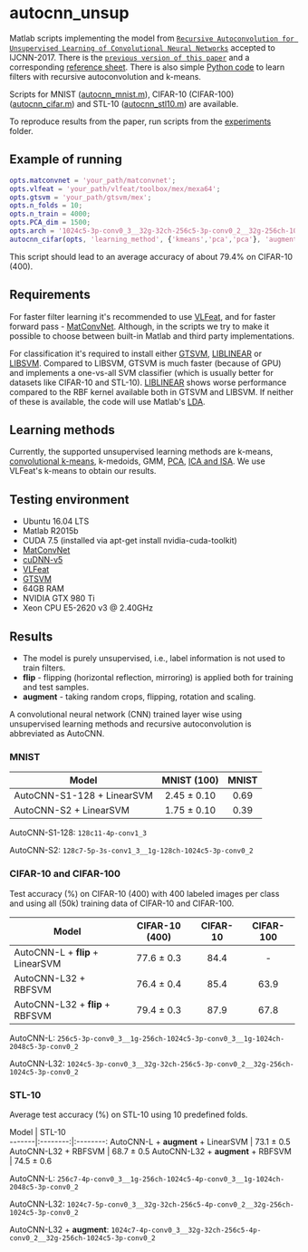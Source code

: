 # autocnn_unsup
Matlab scripts implementing the model from [`Recursive Autoconvolution for Unsupervised Learning of Convolutional Neural Networks`](http://arxiv.org/abs/1606.00611) accepted to IJCNN-2017.
There is the [`previous version of this paper`](https://arxiv.org/abs/1606.00611v1) and a corresponding [reference sheet](https://github.com/bknyaz/autocnn_unsup/blob/master/README_v1.md).
There is also simple [Python code](https://github.com/bknyaz/autocnn_unsup_py) to learn filters with recursive autoconvolution and k-means.

Scripts for MNIST ([autocnn_mnist.m](autocnn_mnist.m)), CIFAR-10 (CIFAR-100) ([autocnn_cifar.m](autocnn_cifar.m)) and STL-10 ([autocnn_stl10.m](autocnn_stl10.m)) are available.

To reproduce results from the paper, run scripts from the [experiments](https://github.com/bknyaz/autocnn_unsup_v2/tree/master/experiments) folder.

## Example of running
```matlab
opts.matconvnet = 'your_path/matconvnet';
opts.vlfeat = 'your_path/vlfeat/toolbox/mex/mexa64';
opts.gtsvm = 'your_path/gtsvm/mex';
opts.n_folds = 10;
opts.n_train = 4000;
opts.PCA_dim = 1500;
opts.arch = '1024c5-3p-conv0_3__32g-32ch-256c5-3p-conv0_2__32g-256ch-1024c5-3p-conv0_2';
autocnn_cifar(opts, 'learning_method', {'kmeans','pca','pca'}, 'augment', true)
```
This script should lead to an average accuracy of about 79.4% on CIFAR-10 (400).


## Requirements
For faster filter learning it's recommended to use [VLFeat](http://www.vlfeat.org/), and for faster forward 
pass - [MatConvNet](http://www.vlfeat.org/matconvnet/). 
Although, in the scripts we try to make it possible to choose between built-in Matlab and third party implementations.

For classification it's required to install either [GTSVM](http://ttic.uchicago.edu/~cotter/projects/gtsvm/),
[LIBLINEAR](https://github.com/cjlin1/liblinear) or [LIBSVM](https://github.com/cjlin1/libsvm).
Compared to LIBSVM, GTSVM is much faster (because of GPU) and 
implements a one-vs-all SVM classifier (which is usually better for datasets like CIFAR-10 and STL-10). 
[LIBLINEAR](https://github.com/cjlin1/liblinear) shows worse performance compared to the RBF kernel available 
both in GTSVM and LIBSVM.
If neither of these is available, the code will use Matlab's [LDA](http://www.mathworks.com/help/stats/fitcdiscr.html).

## Learning methods
Currently, the supported unsupervised learning methods are k-means, [convolutional k-means](conv_kmeans.m), k-medoids, GMM, [PCA](pca_zca_whiten.m), [ICA and ISA](ica.m).
We use VLFeat's k-means to obtain our results.

## Testing environment
- Ubuntu 16.04 LTS
- Matlab R2015b 
- CUDA 7.5 (installed via apt-get install nvidia-cuda-toolkit)
- [MatConvNet](http://www.vlfeat.org/matconvnet/)
- [cuDNN-v5](https://developer.nvidia.com/cudnn)
- [VLFeat](http://www.vlfeat.org/)
- [GTSVM](http://ttic.uchicago.edu/~cotter/projects/gtsvm/)
- 64GB RAM
- NVIDIA GTX 980 Ti
- Xeon CPU E5-2620 v3 @ 2.40GHz

## Results
- The model is purely unsupervised, i.e., label information is not used to train filters.
- **flip** - flipping (horizontal reflection, mirroring) is applied both for training and test samples.
- **augment** - taking random crops, flipping, rotation and scaling.

A convolutional neural network (CNN) trained layer wise using unsupervised learning methods 
and recursive autoconvolution is abbreviated as AutoCNN.

### MNIST

Model                       | MNIST (100)         | MNIST         
-------                     |:--------:           |:--------:
AutoCNN-S1-128 + LinearSVM  | 2.45 &plusmn; 0.10  | 0.69
AutoCNN-S2 + LinearSVM      | 1.75 &plusmn; 0.10  | 0.39

AutoCNN-S1-128: `128c11-4p-conv1_3`

AutoCNN-S2: `128c7-5p-3s-conv1_3__1g-128ch-1024c5-3p-conv0_2`


### CIFAR-10 and CIFAR-100
Test accuracy (%) on CIFAR-10 (400) with 400 labeled images per class and using all (50k) training data of CIFAR-10 and CIFAR-100. 

Model                             | CIFAR-10 (400)      | CIFAR-10  | CIFAR-100
-------|:--------:|:--------:|:--------:
AutoCNN-L + **flip** + LinearSVM    | 77.6 &plusmn; 0.3   | 84.4      | -
AutoCNN-L32 + RBFSVM              | 76.4 &plusmn; 0.4   | 85.4      | 63.9
AutoCNN-L32 + **flip** + RBFSVM     | 79.4 &plusmn; 0.3   | 87.9      | 67.8

AutoCNN-L: `256c5-3p-conv0_3__1g-256ch-1024c5-3p-conv0_3__1g-1024ch-2048c5-3p-conv0_2`

AutoCNN-L32: `1024c5-3p-conv0_3__32g-32ch-256c5-3p-conv0_2__32g-256ch-1024c5-3p-conv0_2`


### STL-10

Average test accuracy (%) on STL-10 using 10 predefined folds.

Model                                   | STL-10            
-------|:--------:|:--------:
AutoCNN-L + **augment** + LinearSVM       | 73.1 &plusmn; 0.5     
AutoCNN-L32 + RBFSVM                    | 68.7 &plusmn; 0.5 
AutoCNN-L32 + **augment** + RBFSVM        | 74.5 &plusmn; 0.6

AutoCNN-L: `256c7-4p-conv0_3__1g-256ch-1024c5-4p-conv0_3__1g-1024ch-2048c5-3p-conv0_2`

AutoCNN-L32: `1024c7-5p-conv0_3__32g-32ch-256c5-4p-conv0_2__32g-256ch-1024c5-3p-conv0_2`

AutoCNN-L32 + **augment**: `1024c7-4p-conv0_3__32g-32ch-256c5-4p-conv0_2__32g-256ch-1024c5-3p-conv0_2`
